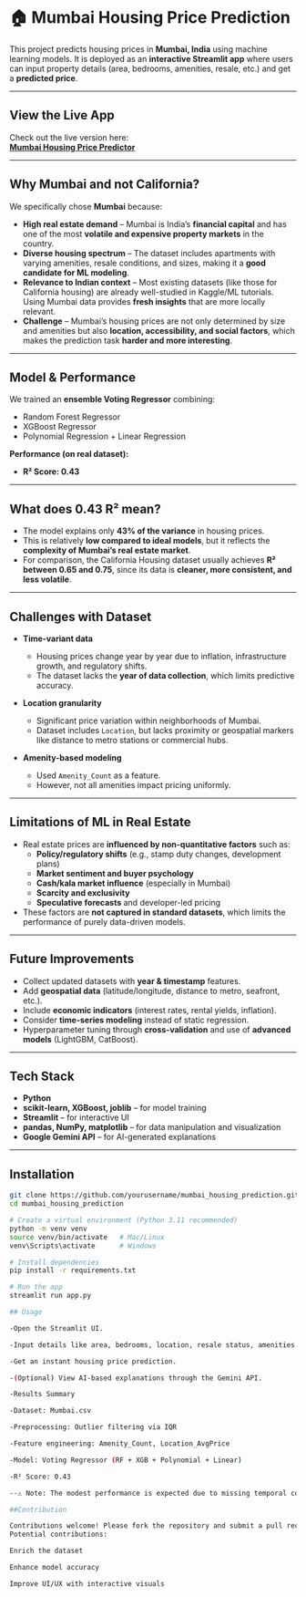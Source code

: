 # 🏠 Mumbai Housing Price Prediction

This project predicts housing prices in **Mumbai, India** using machine learning models. It is deployed as an **interactive Streamlit app** where users can input property details (area, bedrooms, amenities, resale, etc.) and get a **predicted price**.

---

##  View the Live App
Check out the live version here:  
**[Mumbai Housing Price Predictor](https://mumbaihousing.streamlit.app/)**

---

##  Why Mumbai and not California?

We specifically chose **Mumbai** because:

- **High real estate demand** – Mumbai is India’s **financial capital** and has one of the most **volatile and expensive property markets** in the country.  
- **Diverse housing spectrum** – The dataset includes apartments with varying amenities, resale conditions, and sizes, making it a **good candidate for ML modeling**.  
- **Relevance to Indian context** – Most existing datasets (like those for California housing) are already well-studied in Kaggle/ML tutorials. Using Mumbai data provides **fresh insights** that are more locally relevant.  
- **Challenge** – Mumbai’s housing prices are not only determined by size and amenities but also **location, accessibility, and social factors**, which makes the prediction task **harder and more interesting**.  

---

##  Model & Performance

We trained an **ensemble Voting Regressor** combining:

- Random Forest Regressor  
- XGBoost Regressor  
- Polynomial Regression + Linear Regression  

**Performance (on real dataset):** 
- **R² Score: 0.43**

---

##  What does 0.43 R² mean?

- The model explains only **43% of the variance** in housing prices.  
- This is relatively **low compared to ideal models**, but it reflects the **complexity of Mumbai’s real estate market**.  
- For comparison, the California Housing dataset usually achieves **R² between 0.65 and 0.75**, since its data is **cleaner, more consistent, and less volatile**.

---

##  Challenges with Dataset

- **Time-variant data**  
  - Housing prices change year by year due to inflation, infrastructure growth, and regulatory shifts.  
  - The dataset lacks the **year of data collection**, which limits predictive accuracy.

- **Location granularity**  
  - Significant price variation within neighborhoods of Mumbai.  
  - Dataset includes `Location`, but lacks proximity or geospatial markers like distance to metro stations or commercial hubs.

- **Amenity-based modeling**  
  - Used `Amenity_Count` as a feature.  
  - However, not all amenities impact pricing uniformly.

---

##  Limitations of ML in Real Estate

- Real estate prices are **influenced by non-quantitative factors** such as:
  - **Policy/regulatory shifts** (e.g., stamp duty changes, development plans)
  - **Market sentiment and buyer psychology**
  - **Cash/kala market influence** (especially in Mumbai)
  - **Scarcity and exclusivity**
  - **Speculative forecasts** and developer-led pricing
- These factors are **not captured in standard datasets**, which limits the performance of purely data-driven models.

---

##  Future Improvements

- Collect updated datasets with **year & timestamp** features.  
- Add **geospatial data** (latitude/longitude, distance to metro, seafront, etc.).  
- Include **economic indicators** (interest rates, rental yields, inflation).  
- Consider **time-series modeling** instead of static regression.  
- Hyperparameter tuning through **cross-validation** and use of **advanced models** (LightGBM, CatBoost).

---

##  Tech Stack

- **Python**  
- **scikit-learn, XGBoost, joblib** – for model training  
- **Streamlit** – for interactive UI  
- **pandas, NumPy, matplotlib** – for data manipulation and visualization  
- **Google Gemini API** – for AI-generated explanations

---

##  Installation

```bash
git clone https://github.com/yourusername/mumbai_housing_prediction.git
cd mumbai_housing_prediction

# Create a virtual environment (Python 3.11 recommended)
python -m venv venv
source venv/bin/activate   # Mac/Linux
venv\Scripts\activate      # Windows

# Install dependencies
pip install -r requirements.txt

# Run the app
streamlit run app.py

## Usage

-Open the Streamlit UI.

-Input details like area, bedrooms, location, resale status, amenities.

-Get an instant housing price prediction.

-(Optional) View AI-based explanations through the Gemini API.

-Results Summary

-Dataset: Mumbai.csv

-Preprocessing: Outlier filtering via IQR

-Feature engineering: Amenity_Count, Location_AvgPrice

-Model: Voting Regressor (RF + XGB + Polynomial + Linear)

-R² Score: 0.43

--⚠️ Note: The modest performance is expected due to missing temporal context and inherent city-specific volatility.

##Contribution

Contributions welcome! Please fork the repository and submit a pull request.
Potential contributions:

Enrich the dataset

Enhance model accuracy

Improve UI/UX with interactive visuals
